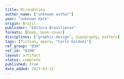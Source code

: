 ```yaml
---
title: Mirandolina
author_name: ["unknown author"]
year: "unknown-date"
origin: Brazil
publisher: "Editora Brasiliense"
formats: [book, book-cover]
disciplines: ["graphic-design", typography, pattern]
tags: [fiction, opera, "Carlo Goldoni"]
ref_group: "030"
ref_id: "0208"
layout: artifact
status: complete
published: true
date_added: 2023-03-13
---
```


